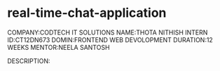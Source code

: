 # real-time-chat-application
COMPANY:CODTECH IT SOLUTIONS
NAME:THOTA NITHISH
INTERN ID:CT12DN673
DOMIN:FRONTEND WEB DEVOLOPMENT
DURATION:12 WEEKS
MENTOR:NEELA SANTOSH


DESCRIPTION:
